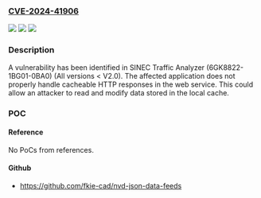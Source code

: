 ### [CVE-2024-41906](https://cve.mitre.org/cgi-bin/cvename.cgi?name=CVE-2024-41906)
![](https://img.shields.io/static/v1?label=Product&message=SINEC%20Traffic%20Analyzer&color=blue)
![](https://img.shields.io/static/v1?label=Version&message=0%3C%20V2.0%20&color=brighgreen)
![](https://img.shields.io/static/v1?label=Vulnerability&message=CWE-524%3A%20Use%20of%20Cache%20Containing%20Sensitive%20Information&color=brighgreen)

### Description

A vulnerability has been identified in SINEC Traffic Analyzer (6GK8822-1BG01-0BA0) (All versions < V2.0). The affected application does not properly handle cacheable HTTP responses in the web service. This could allow an attacker to read and modify data stored in the local cache.

### POC

#### Reference
No PoCs from references.

#### Github
- https://github.com/fkie-cad/nvd-json-data-feeds

